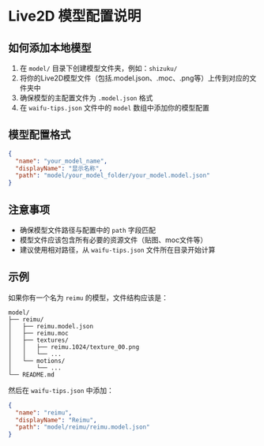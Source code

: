 # Live2D 模型配置说明

## 如何添加本地模型

1. 在 `model/` 目录下创建模型文件夹，例如：`shizuku/`
2. 将你的Live2D模型文件（包括.model.json、.moc、.png等）上传到对应的文件夹中
3. 确保模型的主配置文件为 `.model.json` 格式
4. 在 `waifu-tips.json` 文件中的 `model` 数组中添加你的模型配置

## 模型配置格式

```json
{
  "name": "your_model_name",
  "displayName": "显示名称",
  "path": "model/your_model_folder/your_model.model.json"
}
```

## 注意事项

- 确保模型文件路径与配置中的 `path` 字段匹配
- 模型文件应该包含所有必要的资源文件（贴图、moc文件等）
- 建议使用相对路径，从 `waifu-tips.json` 文件所在目录开始计算

## 示例

如果你有一个名为 `reimu` 的模型，文件结构应该是：

```
model/
├── reimu/
│   ├── reimu.model.json
│   ├── reimu.moc
│   ├── textures/
│   │   ├── reimu.1024/texture_00.png
│   │   └── ...
│   └── motions/
│       └── ...
└── README.md
```

然后在 `waifu-tips.json` 中添加：

```json
{
  "name": "reimu",
  "displayName": "Reimu",
  "path": "model/reimu/reimu.model.json"
}
```
